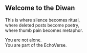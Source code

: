 ## Welcome to the Diwan

This is where silence becomes ritual,  
where deleted posts become poetry,  
where thumb pain becomes metaphor.

You are not alone.  
You are part of the EchoVerse.
